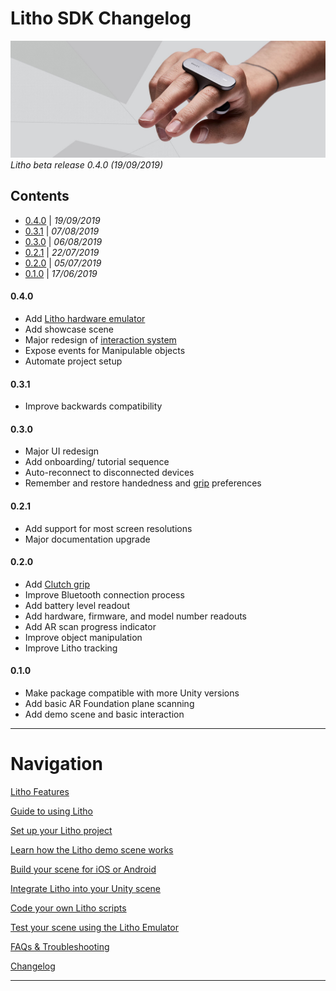 # Litho SDK Changelog

[![Banner image](Images/banner.jpg)](#)
_Litho beta release 0.4.0 (19/09/2019)_

## Contents

* [0.4.0](#040) | *19/09/2019*
* [0.3.1](#031) | *07/08/2019*
* [0.3.0](#030) | *06/08/2019*
* [0.2.1](#021) | *22/07/2019*
* [0.2.0](#020) | *05/07/2019*
* [0.1.0](#010) | *17/06/2019*

#### 0.4.0

* Add [Litho hardware emulator](Features/LithoEmulator.md)
* Add showcase scene
* Major redesign of [interaction system](Manual/UnityScripting.md#basic-interaction-components)
* Expose events for Manipulable objects
* Automate project setup

#### 0.3.1

* Improve backwards compatibility

#### 0.3.0

* Major UI redesign
* Add onboarding/ tutorial sequence
* Auto-reconnect to disconnected devices
* Remember and restore handedness and [grip](Manual/UsingLitho.md#clutch-grip) preferences

#### 0.2.1

* Add support for most screen resolutions
* Major documentation upgrade

#### 0.2.0

* Add [Clutch grip](Manual/UsingLitho.md#clutch-grip)
* Improve Bluetooth connection process
* Add battery level readout
* Add hardware, firmware, and model number readouts
* Add AR scan progress indicator
* Improve object manipulation
* Improve Litho tracking

#### 0.1.0

* Make package compatible with more Unity versions
* Add basic AR Foundation plane scanning
* Add demo scene and basic interaction

---

# Navigation

[Litho Features](Features/README.md)

[Guide to using Litho](Manual/UsingLitho.md)

[Set up your Litho project](Manual/ProjectSetup.md)

[Learn how the Litho demo scene works](Manual/DemoScene.md)

[Build your scene for iOS or Android](Manual/BuildInstructions.md)

[Integrate Litho into your Unity scene](Manual/UnityIntegration.md)

[Code your own Litho scripts](Manual/UnityScripting.md)

[Test your scene using the Litho Emulator](Features/LithoEmulator.md)

[FAQs & Troubleshooting](Manual/FAQ.md)

[Changelog](Changelog.md)

---
